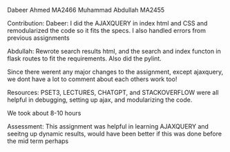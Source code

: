 

Dabeer Ahmed MA2466
Muhammad Abdullah MA2455

Contribution:
Dabeer:
I did the AJAXQUERY in index html and CSS and remodularized the code so it fits the specs. I also handled errors from previous assignments

Abdullah:
Rewrote search results html, and the search and index functon in flask routes to fit the requirements. Also did the pylint.

Since there werent any major changes to the assignment, except ajaxquery, we dont have a lot to comment about each others work too!

Resources:
PSET3, LECTURES, CHATGPT, and STACKOVERFLOW were all helpful in debugging, setting up ajax, and modularizing the code.


We took about 8-10 hours

Assessment:
This assignment was helpful in learning AJAXQUERY and seeitng up dynamic results, would have been better if this was done before the mid term perhaps


